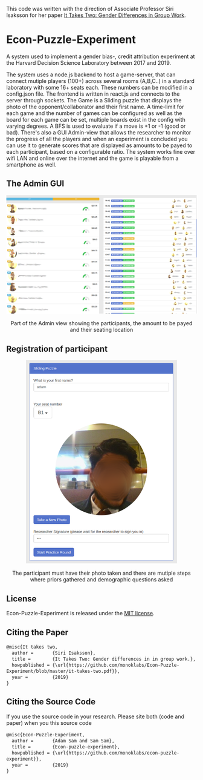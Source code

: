 This code was written with the direction of Associate Professor Siri Isaksson for her paper [It Takes Two: Gender Differences in Group Work](https://github.com/monoklabs/Econ-Puzzle-Experiment/blob/master/it-takes-two.pdf).

# Econ-Puzzle-Experiment
A system used to implement a gender bias-, credit attribution experiment at the Harvard Decision Science Laboratory between 2017 and 2019.

The system uses a node.js backend to host a game-server, that can connect mutiple players (100+) across several rooms (A,B,C..) in a standard laboratory with some 16+ seats each. These numbers can be modified in a config.json file. The frontend is written in react.js and connects to the server through sockets. The Game is a Sliding puzzle that displays the photo of the opponent/collaborator and their first name. A time-limit for each game and the number of games can be configured as well as the board for each game can be set, multiple boards exist in the config with varying degrees. A BFS is used to evaluate if a move is +1 or -1 (good or bad). There's also a GUI Admin-view that allows the researcher to monitor the progress of all the players and when an experiment is concluded you can use it to generate scores that are displayed as amounts to be payed to each participant, based on a configurable ratio. The system works fine over wifi LAN and online over the internet and the game is playable from a smartphone as well.

## The Admin GUI

<div align="center">
  <img src="1.png" width="700px" />
  <p>Part of the Admin view showing the participants, the amount to be payed and their seating location</p>
</div>

## Registration of participant

<div align="center">
  <img src="3.png" width="400px" />
  <p>The participant must have their photo taken and there are mutiple steps where priors gathered and demographic questions asked</p>
</div>

## License

Econ-Puzzle-Experiment is released under the [MIT license](https://github.com/monoklabs/Econ-Puzzle-Experiment/blob/master/LICENSE).


## Citing the Paper

```
@misc{It takes two,
  author =       {Siri Isaksson},
  title =        {It Takes Two: Gender differences in in group work.},
  howpublished = {\url{https://github.com/monoklabs/Econ-Puzzle-Experiment/blob/master/it-takes-two.pdf}},
  year =         {2019}
}
```

## Citing the Source Code

If you use the source code in your research. Please site both (code and paper) when you this source code

```
@misc{Econ-Puzzle-Experiment,
  author =       {Adam Sam and Sam Sam},
  title =        {Econ-puzzle-experiment},
  howpublished = {\url{https://github.com/monoklabs/econ-puzzle-experiment}},
  year =         {2019}
}
```
